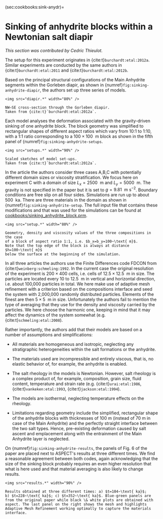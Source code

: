 (sec:cookbooks:sink-anydr)=
# Sinking of anhydrite blocks within a Newtonian salt diapir

*This section was contributed by Cedric Thieulot.*

The setup for this experiment originates in {cite:t}`burchardt:etal:2012a`.
Similar experiments are conducted by the same authors in
{cite:t}`burchardt:etal:2011` and {cite:t}`burchardt:etal:2012b`.

Based on the principal structural configurations of the Main Anhydrite segments
within the Gorleben diapir, as shown in {numref}`fig:sinking-anhydrite-diapir`,
the authors set up three series of models.

```{figure-md} fig:sinking-anhydrite-diapir
<img src="diapir.*" width="80%" />

NW–SE cross-section through the Gorleben diapir.
Taken from {cite:t}`burchardt:etal:2012a`.
```

Each model analyses the deformation associated with the gravity-driven sinking
of one anhydrite block. The block geometry was simplified to rectangular shapes
of different aspect ratios which vary from 10:1 to 1:10,
with a 1:1 ratio corresponding to a $100 \times 100~\text{ m}$ block as shown in
the fifth panel of {numref}`fig:sinking-anhydrite-setups`.

```{figure-md} fig:sinking-anhydrite-setups
<img src="setups.*" width="90%" />

Scaled sketches of model set-ups.
Taken from {cite:t}`burchardt:etal:2012a`.
```

In the article the authors consider three cases A,B,C with potentially different
domain sizes or viscosity stratification. We focus here on experiment C with a domain
of size $L_x=2500~\text{ m}$ and $L_y=5000~\text{ m}$. The gravity is not specified
in the paper but it is set to $g=9.81~\text{ m s}^{-2}$. Boundary conditions are
free slip on all four sides. Simulations are run up to about $500~\text{ ka}$.
There are three materials in the domain as shown in {numref}`fig:sinking-anhydrite-setup`.
The full input file that contains these modifications and that was used for the simulations
can be found at [cookbooks/sinking_anhydrite_block.prm](https://github.com/geodynamics/aspect/blob/main/cookbooks/sinking_of_anhydrite_block_in_salt_diapir/sinking_of_anhydrite_block_in_salt_diapir_particle_in_cell.prm).

```{figure-md} fig:sinking-anhydrite-setup
<img src="setup.*" width="80%" />

Geometry, density and viscosity values of the three compositions in the case
of a block of aspect ratio 1:1, i.e. $b_x=b_y=100~\text{ m}$.
Note that the top edge of the block is always at distance $h=100~\text{ m}$
below the surface at the beginning of the simulation.
```

In all three articles the authors use the Finite Differences code FDCON from {cite:t}`weinberg:schmeling:1992`.
In the current case the original resolution of the experiment is $200 \times 400$ cells,
i.e. cells of $12.5 \times 12.5~\text{ m}$ in size. The particles are located
every 10 to $12.5~\text{ m}$ in vertical and horizontal direction, i.e. about 100,000 particles in total.
We here make use of adaptive mesh refinement with a criterion based on the compositions interface and
seed the system with 2,000,000 randomly distributed particles. Elements of the finest are
then $5 \times 5~\text{ m}$ in size.
Unfortunately the authors fail to mention the type of averaging that they use for the density and
viscosity carried by the particles. We here choose the harmonic one, keeping in mind that
it may affect the dynamics of the system somewhat (e.g. {cite:t}`schmeling:etal:2008`).

Rather importantly, the authors add that their models are based on a number of
assumptions and simplifications:

-   All materials are homogeneous and isotropic, neglecting any stratigraphic
heterogeneities within the salt formations or the anhydrite.

-   The materials used are incompressible and entirely viscous, that is,
no elastic behavior of, for example, the anhydrite is enabled.

-   The salt rheology in the models is Newtonian. However, salt rheology is a
complex product of, for example, composition, grain size, fluid content, temperature and
strain rate (e.g. {cite:t}`urai:etal:1986`, {cite:t}`vankeken:etal:1993`, {cite:t}`jackson:etal:1994`).

-   The models are isothermal, neglecting temperature effects on the rheology.

-   Limitations regarding geometry include the simplified, rectangular shape of
the anhydrite blocks with thicknesses of 100 m (instead of 70 m in case of the Main
Anhydrite) and the perfectly straight interface between the two salt
types. Hence, pre-existing deformation caused by salt ascent and
emplacement along with the entrainment of the Main Anhydrite layer is neglected.

On {numref}`fig:sinking-anhydrite-results`, the panels of Fig. 6 of the paper
are placed next to ASPECT's results at three different times.
We find a reasonable agreement between both codes, again
acknowledging that the size of the sinking block probably requires an
even higher resolution that what is here used and that material
averaging is also likely to change results.

```{figure-md} fig:sinking-anhydrite-results
<img src="results.*" width="90%" />

Results obtained at three different times: a) $t=104~\text{ ka}$;
b) $t=228~\text{ ka}$; c) $t=352~\text{ ka}$. Blue-green panels are
from the original paper while black \& white plots are obtained with
aspect. The last panel on the right shows the mesh and highlights
Adaptive Mesh Refinement working optimally to capture the materials interface.
```
